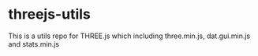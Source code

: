 # threejs-utils
This is a utils repo for THREE.js  which including three.min.js, dat.gui.min.js and stats.min.js
